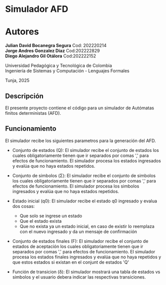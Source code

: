 # Simulador AFD

# Autores

**Julian David Bocanegra Segura** Cod: 202220214<br>
**Jorge Andres Gonzalez Diaz** Cod:202222829<br>
**Diego Alejandro Gil Otálora** Cod:202222152

Universidad Pedagógica y Tecnológica de Colombia  
Ingeniería de Sistemas y Computación - Lenguajes Formales

Tunja, 2025

## Descripción

El presente proyecto contiene el código para un simulador de Autómatas finitos deterministas (AFD).

## Funcionamiento

El simulador recibe los siguientes parametros para la generación del AFD.

- Conjunto de estados (Q): El simulador recibe el conjunto de estados los cuales obligatoriamente tienen que ir separados por comas ',' para efectos de funcionamiento.
El simulador procesa los estados ingresados y evalúa que no haya estados repetidos.
- Conjunto de simbolos (Σ): El simulador recibe el conjunto de simbolos los cuales obligatoriamente tienen que ir separados por comas ',' para efectos de funcionamiento.
  El simulador procesa los simbolos ingresados y evalúa que no haya estados repetidos.
- Estado inicial (q0): El simulador recibe el estado q0 ingresado y evalua dos cosas:
  - Que solo se ingrese un estado
  - Que el estado exista
  - Que no exista ya un estado inicial, en caso de existir lo reemplaza con el nuevo ingresado y da un mensaje de confirmación
 
- Conjunto de estados finales (F): El simulador recibe el conjunto de estados de aceptación los cuales obligatoriamente tienen que ir separados por comas ',' para efectos de funcionamiento.
  El simulador procesa los estados finales ingresados y evalúa que no haya repetidos y que estos estados si existan en el conjunt de estados 'Q'

- Función de transicion (δ): El simulador mostrará una tabla de estados vs simbolos y el usuario debera indicar las respectivas transiciones.





